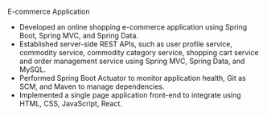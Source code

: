 E-commerce Application
- Developed an online shopping e-commerce application using Spring Boot, Spring MVC, and Spring Data.
-  Established server-side REST APIs, such as user profile service, commodity service, commodity category service,
shopping cart service and order management service using Spring MVC, Spring Data, and MySQL.
-  Performed Spring Boot Actuator to monitor application health, Git as SCM, and Maven to manage dependencies.
-  Implemented a single page application front-end to integrate using HTML, CSS, JavaScript, React.